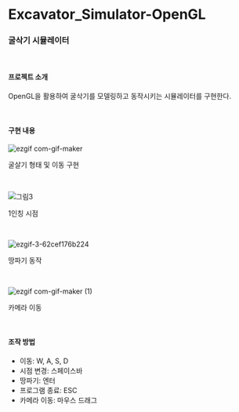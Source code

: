 # Excavator_Simulator-OpenGL

### 굴삭기 시뮬레이터

<br>

#### 프로젝트 소개

OpenGL을 활용하여 굴삭기를 모델링하고 동작시키는 시뮬레이터를 구현한다.



<br>

#### 구현 내용

![ezgif com-gif-maker](https://user-images.githubusercontent.com/55964775/103000445-6e0d0c00-456e-11eb-9140-7b3191316830.gif)

굴살기 형태 및 이동 구현

<br>

![그림3](https://user-images.githubusercontent.com/55964775/102999293-1a012800-456c-11eb-9671-4da7e0bb4ac3.png)

1인칭 시점

<br>

![ezgif-3-62cef176b224](https://user-images.githubusercontent.com/55964775/102999845-276ae200-456d-11eb-86ec-0480cb489f7a.gif)

땅파기 동작

<br>

![ezgif com-gif-maker (1)](https://user-images.githubusercontent.com/55964775/103001264-f8a23b00-456f-11eb-9e91-4f1def3763df.gif)

카메라 이동



<br>

#### 조작 방법

- 이동: W, A, S, D
- 시점 변경: 스페이스바
- 땅파기: 엔터
- 프로그램 종료: ESC
- 카메라 이동: 마우스 드래그